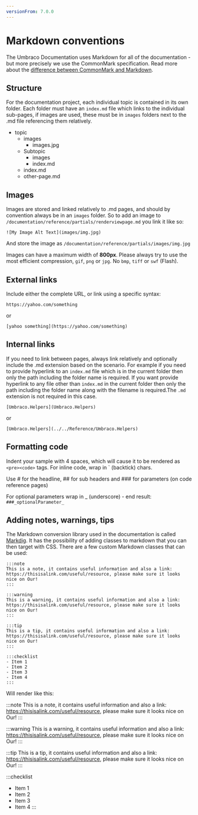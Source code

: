 ```yaml
---
versionFrom: 7.0.0
---
```


# Markdown conventions

The Umbraco Documentation uses Markdown for all of the documentation - but more precisely we use the CommonMark specification. Read more about the [difference between CommonMark and Markdown](https://commonmark.org/).

## Structure

For the documentation project, each individual topic is contained in its own folder.
Each folder must have an `index.md` file which links to the individual sub-pages, if images are used, these must be in `images` folders next to the .md file referencing them relatively.

* topic
  * images
    * images.jpg
  * Subtopic
    * images
    * index.md
  * index.md
  * other-page.md

## Images

Images are stored and linked relatively to .md pages, and should by convention always be in an `images` folder. So to add an image to `/documentation/reference/partials/renderviewpage.md` you link it like so:

    ![My Image Alt Text](images/img.jpg)

And store the image as `/documentation/reference/partials/images/img.jpg`

Images can have a maximum width of **800px**. Please always try to use the most efficient compression, `gif`, `png` or `jpg`. No `bmp`, `tiff` or `swf` (Flash).

## External links

Include either the complete URL, or link using a specific syntax:

    https://yahoo.com/something

or

    [yahoo something](https://yahoo.com/something)

## Internal links

If you need to link between pages, always link relatively and optionally include the .md extension based on the scenario. For example 
if you need to provide hyperlink to an `index.md` file which is in the current folder then only the path including the folder name is required. If you want provide hyperlink to any file other than `index.md` in the current folder then only the path including the folder name along with the filename is required.The `.md` extension is not required in this case.

    [Umbraco.Helpers](Umbraco.Helpers)

or

    [Umbraco.Helpers](../../Reference/Umbraco.Helpers)

## Formatting code

Indent your sample with 4 spaces, which will cause it to be rendered as `<pre><code>` tags.
For inline code, wrap in ` (backtick) chars.

Use # for the headline, ## for sub headers and ### for parameters (on code reference pages)

For optional parameters wrap in _ (underscore) - end result: `###_optionalParameter_`

## Adding notes, warnings, tips

The Markdown conversion library used in the documentation is called [Markdig](https://github.com/lunet-io/markdig). It has the possibility of adding classes to markdown that you can then target with CSS. There are a few custom Markdown classes that can be used:

```
:::note
This is a note, it contains useful information and also a link: https://thisisalink.com/useful/resource, please make sure it looks nice on Our!
:::

:::warning
This is a warning, it contains useful information and also a link: https://thisisalink.com/useful/resource, please make sure it looks nice on Our!
:::

:::tip
This is a tip, it contains useful information and also a link: https://thisisalink.com/useful/resource, please make sure it looks nice on Our!
:::

:::checklist
- Item 1
- Item 2
- Item 3
- Item 4
::: 
```
Will render like this:

:::note
This is a note, it contains useful information and also a link: https://thisisalink.com/useful/resource, please make sure it looks nice on Our!
:::

:::warning
This is a warning, it contains useful information and also a link: https://thisisalink.com/useful/resource, please make sure it looks nice on Our!
:::

:::tip
This is a tip, it contains useful information and also a link: https://thisisalink.com/useful/resource, please make sure it looks nice on Our!
:::

:::checklist
- Item 1
- Item 2
- Item 3
- Item 4
::: 
